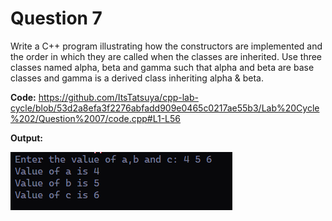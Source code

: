 Question 7
==========

Write a C++ program illustrating how the constructors are implemented and the
order in which they are called when the classes are inherited. Use three classes
named alpha, beta and gamma such that alpha and beta are base classes and
gamma is a derived class inheriting alpha & beta.


**Code:**
https://github.com/ItsTatsuya/cpp-lab-cycle/blob/53d2a8efa3f2276abfadd909e0465c0217ae55b3/Lab%20Cycle%202/Question%2007/code.cpp#L1-L56

**Output:**


![image](/Lab%20Cycle%202/Question%2007/output.PNG)